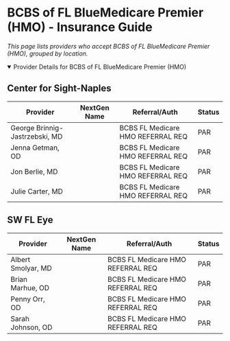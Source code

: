 # BCBS of FL BlueMedicare Premier (HMO) - Insurance Guide

*This page lists providers who accept BCBS of FL BlueMedicare Premier (HMO), grouped by location.*

<details open><summary>Provider Details for BCBS of FL BlueMedicare Premier (HMO)</summary>

## Center for Sight-Naples

| Provider | NextGen Name | Referral/Auth | Status |
|----------|-------------|--------------|--------|
| George Brinnig-Jastrzebski, MD |  | BCBS FL Medicare HMO REFERRAL REQ | PAR |
| Jenna Getman, OD |  | BCBS FL Medicare HMO REFERRAL REQ | PAR |
| Jon Berlie, MD |  | BCBS FL Medicare HMO REFERRAL REQ | PAR |
| Julie Carter, MD |  | BCBS FL Medicare HMO REFERRAL REQ | PAR |

## SW FL Eye

| Provider | NextGen Name | Referral/Auth | Status |
|----------|-------------|--------------|--------|
| Albert Smolyar, MD |  | BCBS FL Medicare HMO REFERRAL REQ | PAR |
| Brian Marhue, OD |  | BCBS FL Medicare HMO REFERRAL REQ | PAR |
| Penny Orr, OD |  | BCBS FL Medicare HMO REFERRAL REQ | PAR |
| Sarah Johnson, OD |  | BCBS FL Medicare HMO REFERRAL REQ | PAR |

</details>

